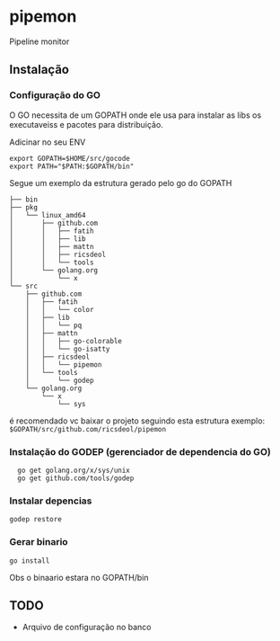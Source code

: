 # pipemon

Pipeline monitor

## Instalação

### Configuração do GO
O GO necessita de um GOPATH onde ele usa para instalar as libs os executaveiss e pacotes para distribuição.

Adicinar no seu ENV
```
export GOPATH=$HOME/src/gocode
export PATH="$PATH:$GOPATH/bin"
```

Segue um exemplo da estrutura gerado pelo go do GOPATH
```
├── bin
├── pkg
│   └── linux_amd64
│       ├── github.com
│       │   ├── fatih
│       │   ├── lib
│       │   ├── mattn
│       │   ├── ricsdeol
│       │   └── tools
│       └── golang.org
│           └── x
└── src
    ├── github.com
    │   ├── fatih
    │   │   └── color
    │   ├── lib
    │   │   └── pq
    │   ├── mattn
    │   │   ├── go-colorable
    │   │   └── go-isatty
    │   ├── ricsdeol
    │   │   └── pipemon
    │   └── tools
    │       └── godep
    └── golang.org
        └── x
            └── sys
```
é recomendado vc baixar o projeto seguindo esta estrutura exemplo:
`$GOPATH/src/github.com/ricsdeol/pipemon`

### Instalação do GODEP (gerenciador de dependencia do GO)

```
  go get golang.org/x/sys/unix
  go get github.com/tools/godep
```

### Instalar depencias

`godep restore`

### Gerar binario

`go install`

Obs o binaario estara no GOPATH/bin


###

## TODO

- Arquivo de configuração no banco
